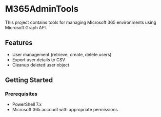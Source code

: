 # M365AdminTools

This project contains tools for managing Microsoft 365 environments using Microsoft Graph API.

## Features

- User management (retrieve, create, delete users)
- Export user details to CSV
- Cleanup deleted user object

## Getting Started

### Prerequisites

- PowerShell 7.x
- Microsoft 365 account with appropriate permissions
